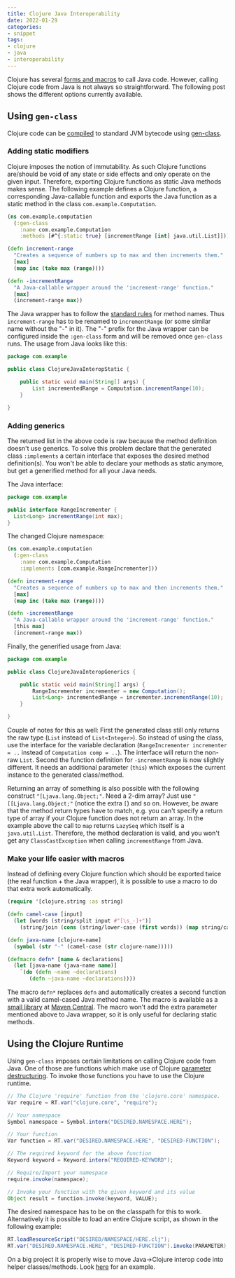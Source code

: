 ```yaml
---
title: Clojure Java Interoperability
date: 2022-01-29
categories:
- snippet
tags:
- clojure
- java
- interoperability
---
```


Clojure has several [forms and macros](http://clojure.org/java_interop) to call Java code. However, calling Clojure code from Java is not always so straightforward. The following post shows the different options currently available.

## Using `gen-class`

Clojure code can be [compiled](http://clojure.org/compilation) to standard JVM bytecode using [gen-class](http://clojure.github.io/clojure/clojure.core-api.html#clojure.core/gen-class).

### Adding static modifiers

Clojure imposes the notion of immutability. As such Clojure functions are/should be void of any state or side effects and only operate on the given input. Therefore, exporting Clojure functions as static Java methods makes sense. The following example defines a Clojure function, a corresponding Java-callable function and exports the Java function as a static method in the class `com.example.Computation`.

```clojure
(ns com.example.computation
  (:gen-class
    :name com.example.Computation
    :methods [#^{:static true} [incrementRange [int] java.util.List]]))

(defn increment-range
  "Creates a sequence of numbers up to max and then increments them."
  [max]
  (map inc (take max (range))))

(defn -incrementRange
  "A Java-callable wrapper around the 'increment-range' function."
  [max]
  (increment-range max))
```

The Java wrapper has to follow the [standard rules](https://docs.oracle.com/javase/specs/jls/se17/html/jls-3.html#jls-3.8) for method names. Thus `increment-range` has to be renamed to `incrementRange` (or some similar name without the "-" in it). The "-" prefix for the Java wrapper can be configured inside the `:gen-class` form and will be removed once `gen-class` runs. The usage from Java looks like this:

```java
package com.example

public class ClojureJavaInteropStatic {

    public static void main(String[] args) {
        List incrementedRange = Computation.incrementRange(10);
    }

}
```

### Adding generics

The returned list in the above code is raw because the method definition doesn't use generics. To solve this problem declare that the generated class `:implements` a certain interface that exposes the desired method definition(s). You won't be able to declare your methods as static anymore, but get a generified method for all your Java needs.

The Java interface:

```java
package com.example

public interface RangeIncrementer {
  List<Long> incrementRange(int max);
}
```

The changed Clojure namespace:

```clojure
(ns com.example.computation
  (:gen-class
    :name com.example.Computation
    :implements [com.example.RangeIncrementer]))

(defn increment-range
  "Creates a sequence of numbers up to max and then increments them."
  [max]
  (map inc (take max (range))))

(defn -incrementRange
  "A Java-callable wrapper around the 'increment-range' function."
  [this max]
  (increment-range max))
```

Finally, the generified usage from Java:

```java
package com.example

public class ClojureJavaInteropGenerics {

    public static void main(String[] args) {
        RangeIncrementer incrementer = new Computation();
        List<Long> incrementedRange = incrementer.incrementRange(10);
    }

}
```

Couple of notes for this as well: First the generated class still only returns the raw type (`List` instead of  `List<Integer>`). So instead of using the class, use the interface for the variable declaration (`RangeIncrementer incrementer = ..` instead of `Computation comp = ..`). The interface will return the non-raw `List`. Second the function definition for `-incrementRange` is now slightly different. It needs an additional parameter (`this`) which exposes the current instance to the generated class/method.

Returning an array of something is also possible with the following construct `"[Ljava.lang.Object;"`. Need a 2-dim array? Just use `"[[Ljava.lang.Object;"` (notice the extra `[`) and so on. However, be aware that the method return types have to match, e.g. you can't specify a return type of array if your Clojure function does not return an array. In the example above the call to `map` returns `LazySeq` which itself is a `java.util.List`. Therefore, the method declaration is valid, and you won't get any `ClassCastException` when calling `incrementRange` from Java.

### Make your life easier with macros

Instead of defining every Clojure function which should be exported twice (the real function + the Java wrapper), it is possible to use a macro to do that extra work automatically.

```clojure
(require '[clojure.string :as string)

(defn camel-case [input]
  (let [words (string/split input #"[\s_-]+")]
    (string/join (cons (string/lower-case (first words)) (map string/capitalize (rest words))))))

(defn java-name [clojure-name]
  (symbol (str "-" (camel-case (str clojure-name)))))

(defmacro defn* [name & declarations]
  (let [java-name (java-name name)]
    `(do (defn ~name ~declarations)
       (defn ~java-name ~declarations))))
```

The macro `defn*` replaces `defn` and automatically creates a second function with a valid camel-cased Java method name. The macro is available as a [small library](https://github.com/sebhoss/def-clj) at [Maven Central](https://search.maven.org/search?q=g:com.github.sebhoss%20a:def-clj). The macro won't add the extra parameter mentioned above to Java wrapper, so it is only useful for declaring static methods.

## Using the Clojure Runtime

Using `gen-class` imposes certain limitations on calling Clojure code from Java. One of those are functions which make use of Clojure [parameter destructuring](http://clojure.org/reference/special_forms#binding-forms). To invoke those functions you have to use the Clojure runtime.

```java
// The Clojure 'require' function from the 'clojure.core' namespace.
Var require = RT.var("clojure.core", "require");

// Your namespace
Symbol namespace = Symbol.intern("DESIRED.NAMESPACE.HERE");

// Your function
Var function = RT.var("DESIRED.NAMESPACE.HERE", "DESIRED-FUNCTION");

// The required keyword for the above function
Keyword keyword = Keyword.intern("REQUIRED-KEYWORD");

// Require/Import your namespace
require.invoke(namespace);

// Invoke your function with the given keyword and its value
Object result = function.invoke(keyword, VALUE);
```

The desired namespace has to be on the classpath for this to work. Alternatively it is possible to load an entire Clojure script, as shown in the following example:

```java
RT.loadResourceScript("DESIRED/NAMESPACE/HERE.clj");
RT.var("DESIRED.NAMESPACE.HERE", "DESIRED-FUNCTION").invoke(PARAMETER);
```

On a big project it is properly wise to move Java->Clojure interop code into helper classes/methods. Look [here](https://github.com/mikera/clojure-utils/blob/master/src/main/java/mikera/cljutils/Clojure.java) for an example.
